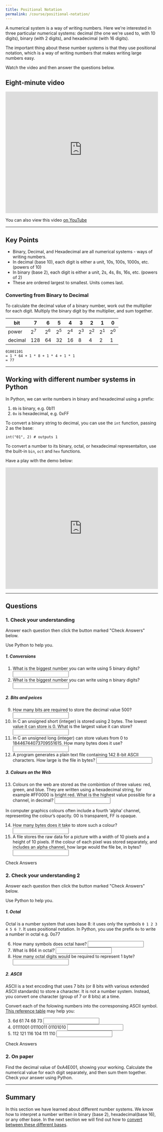 ```yaml
---
title: Positional Notation
permalink: /course/positional-notation/
---
```


A numerical system is a way of writing numbers. Here we're interested in three particular numerical systems: decimal (the one we're used to, with 10 digits), binary (with 2 digits), and hexadecimal (with 16 digits).

The important thing about these number systems is that they use positional notation, which is a way of writing numbers that makes writing large numbers easy.

Watch the video and then answer the questions below.

## Eight-minute video

<iframe width="100%" height="400px" src="https://www.youtube-nocookie.com/embed/0O_0rf9HKVc" frameborder="0" allow="accelerometer; autoplay; encrypted-media; gyroscope; picture-in-picture" allowfullscreen></iframe>

You can also view this video [on YouTube](https://youtu.be/0O_0rf9HKVc)

---

## Key Points

* Binary, Decimal, and Hexadecimal are all numerical systems - ways of writing numbers.
* In decimal (base 10), each digit is either a unit, 10s, 100s, 1000s, etc. (powers of 10)
* In binary (base 2), each digit is either a unit, 2s, 4s, 8s, 16s, etc. (powers of 2)
* These are ordered largest to smallest. Units comes last.

### Converting from Binary to Decimal

To calculate the decimal value of a binary number, work out the multiplier for each digit. Multiply the binary digit by the multiplier, and sum together. 

| bit | 7 | 6 | 5 | 4 | 3 | 2 | 1 | 0 |
| - | - | - | - | - | - | - | - | - |
| power | 2<sup>7</sup> | 2<sup>6</sup> | 2<sup>5</sup> | 2<sup>4</sup> | 2<sup>3</sup> | 2<sup>2</sup> | 2<sup>1</sup> | 2<sup>0</sup> |
| decimal | 128 | 64 | 32 | 16 | 8 | 4 | 2 | 1 |

    01001101
    = 1 * 64 + 1 * 8 + 1 * 4 + 1 * 1
    = 77

---

## Working with different number systems in Python

In Python, we can write numbers in binary and hexadecimal using a prefix:

1. `0b` is binary, e.g. 0b11
3. `0x` is hexadecimal, e.g. 0xFF

To convert a binary string to decimal, you can use the `int` function, passing 2 as the base:

    int("01", 2) # outputs 1

To convert a number to its binary, octal, or hexadecimal representaiton, use the built-in `bin`, `oct` and `hex` functions.

Have a play with the demo below:

<iframe height="400px" width="100%" src="https://repl.it/@davidgundry/MathsForCSNumericalSystemsBases?lite=true" scrolling="no" frameborder="no" allowtransparency="true" allowfullscreen="true" sandbox="allow-forms allow-pointer-lock allow-popups allow-same-origin allow-scripts allow-modals"></iframe>

---

## Questions

### 1. Check your understanding

Answer each question then click the button marked "Check Answers" below.

Use Python to help you.

##### 1. Conversions

1. <label for ="q1">What is the biggest number you can write using 5 binary digits?</label> <input type="text" id="q1" data-answer="32" /> <span id="q1c" style="display:inline-block"></span>
2. <label for ="q2">What is the biggest number you can write using n binary digits?</label> <input type="text" id="q2" data-answer="2^n" /> <span id="q2c" style="display:inline-block"></span>


##### 2. Bits and peices

9. <label for ="q9">How many bits are required to store the decimal value 500?</label> <input type="text" id="q9" data-answer="9" /> <span id="q9c" style="display:inline-block"></span>
10. <label for ="q10">In C an unsigned short (integer) is stored using 2 bytes. The lowest value it can store is 0. What is the largest value it can store?</label> <input type="text" id="q10" data-answer="65535" /> <span id="q10c" style="display:inline-block"></span>
11. <label for ="q11">In C an unsigned long (integer) can store values from 0 to 18446744073709551615. How many bytes does it use?</label> <input type="text" id="q11" data-answer="8" /> <span id="q11c" style="display:inline-block"></span>
12. <label for ="q12">A program generates a plain text file containing 142 8-bit ASCII characters. How large is the file in bytes?</label> <input type="text" id="q12" data-answer="142" /> <span id="q12c" style="display:inline-block"></span>

##### 3. Colours on the Web

13. <label for ="q13">Colours on the web are stored as the combintion of three values: red, green, and blue. They are written using a hexadecimal string, for example #FF0000 is bright red. What is the highest value possible for a channel, in decimal?</label>  <input type="text" id="q13" data-answer="255" /> <span id="q13c" style="display:inline-block"></span>

In computer graphics colours often include a fourth ‘alpha’ channel, representing the colour’s opacity. 00 is transparent, FF is opaque.

14. <label for ="q14">How many bytes does it take to store such a colour?</label> <input type="text" id="q14" data-answer="4" /> <span id="q14c" style="display:inline-block"></span>
15. <label for ="q15">A file stores the raw data for a picture with a width of 10 pixels and a height of 10 pixels. If the colour of each pixel was stored separately, and includes an alpha channel, how large would the file be, in bytes?</label> <input type="text" id="q15" data-answer="400" /> <span id="q15c" style="display:inline-block"></span>

<a class="btn btn-primary" type="submit" onClick="checkAnswers('q1','q2','q9','q10','q11','q12','q13','q14','q15')">Check Answers</a>
<script src="/assets/check.js"></script>


### 2. Check your understanding 2

Answer each question then click the button marked "Check Answers" below.

Use Python to help you.

##### 1. Octal

Octal is a number system that uses base 8: it uses only the symbols `0 1 2 3 4 5 6 7`. It uses positional notation. In Python, you use the prefix `0o` to write a number in octal e.g. 0o77

6. <label for ="q6">How many symbols does octal have?</label> <input type="text" id="q6" data-answer="8" /> <span id="q6c" style="display:inline-block"></span>
7. <label for ="q7">What is 864 in octal?</label> <input type="text" id="q7" data-answer="1540" /> <span id="q7c" style="display:inline-block"></span>
8. <label for ="q8">How many octal digits would be required to represent 1 byte?</label> <input type="text" id="q8" data-answer="3" /> <span id="q8c" style="display:inline-block"></span>


##### 2. ASCII

ASCII is a text encoding that uses 7 bits (or 8 bits with various extended ASCII standards) to store a character. It is not a number system. Instead, you convert one character (group of 7 or 8 bits) at a time.

Convert each of the folowing numbers into the corresponsing ASCII symbol. [This reference table](https://www.ascii-code.com/) may help you:

3. <label for ="q3">6d 61 74 68 73</label> <input type="text" id="q3" data-answer="maths" /> <span id="q3c" style="display:inline-block"></span>
4. <label for ="q4">01111001 01110011 01101010</label> <input type="text" id="q4" data-answer="ysj" /> <span id="q4c" style="display:inline-block"></span>
5. <label for ="q5">112 121 116 104 111 110</label> <input type="text" id="q5" data-answer="python" /> <span id="q5c" style="display:inline-block"></span>

<a class="btn btn-primary" type="submit" onClick="checkAnswers('q3','q4','q5','q6','q7','q8')">Check Answers</a>

### 2. On paper

Find the decimal value of 0xA4E001, showing your working. Calculate the numerical value for each digit separately, and then sum them together. Check your answer using Python.


---

## Summary

In this section we have learned about different number systems. We know how to interpret a number written in binary (base 2), hexadecimal(base 16), or any other base. In the next section we will find out how to [convert between these different bases](../bases/).